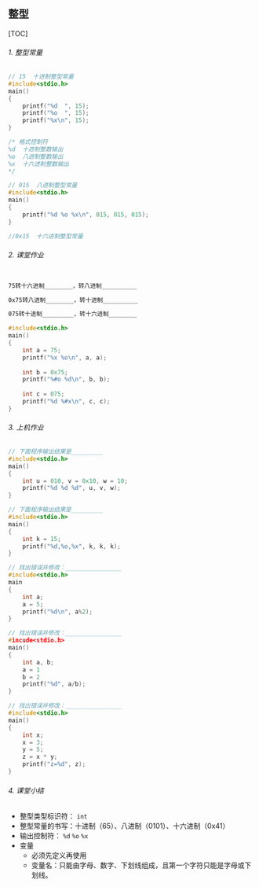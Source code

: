 ## 整型

[TOC]

###### 1. 整型常量

```c
// 15  十进制整型常量
#include<stdio.h>
main()
{
    printf("%d  ", 15);
    printf("%o  ", 15);
    printf("%x\n", 15);
}

/* 格式控制符      
%d  十进制整数输出    
%o  八进制整数输出    
%x  十六进制整数输出 
*/
```

```c
// 015  八进制整型常量   
#include<stdio.h>
main()
{
    printf("%d %o %x\n", 015, 015, 015);
}
```

```c
//0x15  十六进制整型常量
```



###### 2. 课堂作业

```tex

75转十六进制________，转八进制__________

0x75转八进制________，转十进制__________

075转十进制_________，转十六进制________

```

```c
#include<stdio.h>
main()
{
    int a = 75;
    printf("%x %o\n", a, a);
    
    int b = 0x75;
    printf("%#o %d\n", b, b);
    
    int c = 075;
    printf("%d %#x\n", c, c);
}
```



###### 3. 上机作业

```c
// 下面程序输出结果是_________
#include<stdio.h>
main()
{
    int u = 010, v = 0x10, w = 10;
    printf("%d %d %d", u, v, w);
}
```

```c
// 下面程序输出结果是_________
#include<stdio.h>
main()
{
    int k = 15;
    printf("%d,%o,%x", k, k, k);
}
```

```c
// 找出错误并修改：________________
#include<stdio.h>
main
{
    int a;
    a = 5;
    printf("%d\n", a%2);
}
```

```c
// 找出错误并修改：________________
#incude<stdio.h>
main()
{
    int a, b;
    a = 1
    b = 2
    printf("%d", a/b);
}
```

```c
// 找出错误并修改：________________
#include<stdio.h>
main()
{
    int x;
    x = 3;
    y = 5;
    z = x * y;
    printf("z=%d", z);
}
```

###### 4. 课堂小结

- 整型类型标识符： `int` 
- 整型常量的书写：十进制（65）、八进制（0101）、十六进制（0x41）
- 输出控制符： `%d`  `%o`  `%x`
- 变量
  - 必须先定义再使用
  - 变量名：只能由字母、数字、下划线组成，且第一个字符只能是字母或下划线。





